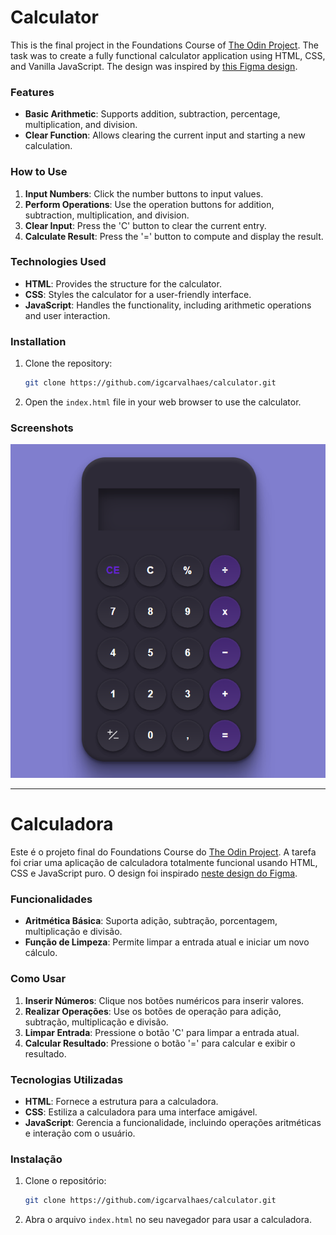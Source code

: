 # Calculator

This is the final project in the Foundations Course of [The Odin Project](https://www.theodinproject.com/lessons/foundations-calculator). The task was to create a fully functional calculator application using HTML, CSS, and Vanilla JavaScript. The design was inspired by [this Figma design](<https://www.figma.com/file/7iljBkgiLMoUuAB7huIg02/Calculadora-%E2%80%A2-Desafio-05-(Community)?type=design&node-id=1-61&mode=design&t=lEuIn2VWLh6yIhOG-0>).

### Features

- **Basic Arithmetic**: Supports addition, subtraction, percentage, multiplication, and division.
- **Clear Function**: Allows clearing the current input and starting a new calculation.

### How to Use

1. **Input Numbers**: Click the number buttons to input values.
2. **Perform Operations**: Use the operation buttons for addition, subtraction, multiplication, and division.
3. **Clear Input**: Press the 'C' button to clear the current entry.
4. **Calculate Result**: Press the '=' button to compute and display the result.

### Technologies Used

- **HTML**: Provides the structure for the calculator.
- **CSS**: Styles the calculator for a user-friendly interface.
- **JavaScript**: Handles the functionality, including arithmetic operations and user interaction.

### Installation

1. Clone the repository:
   ```bash
   git clone https://github.com/igcarvalhaes/calculator.git
   ```
2. Open the `index.html` file in your web browser to use the calculator.

### Screenshots

![calculator](images/calculator.png)

---

# Calculadora

Este é o projeto final do Foundations Course do [The Odin Project](https://www.theodinproject.com/lessons/foundations-calculator). A tarefa foi criar uma aplicação de calculadora totalmente funcional usando HTML, CSS e JavaScript puro. O design foi inspirado [neste design do Figma](<https://www.figma.com/file/7iljBkgiLMoUuAB7huIg02/Calculadora-%E2%80%A2-Desafio-05-(Community)?type=design&node-id=1-61&mode=design&t=lEuIn2VWLh6yIhOG-0>).

### Funcionalidades

- **Aritmética Básica**: Suporta adição, subtração, porcentagem, multiplicação e divisão.
- **Função de Limpeza**: Permite limpar a entrada atual e iniciar um novo cálculo.

### Como Usar

1. **Inserir Números**: Clique nos botões numéricos para inserir valores.
2. **Realizar Operações**: Use os botões de operação para adição, subtração, multiplicação e divisão.
3. **Limpar Entrada**: Pressione o botão 'C' para limpar a entrada atual.
4. **Calcular Resultado**: Pressione o botão '=' para calcular e exibir o resultado.

### Tecnologias Utilizadas

- **HTML**: Fornece a estrutura para a calculadora.
- **CSS**: Estiliza a calculadora para uma interface amigável.
- **JavaScript**: Gerencia a funcionalidade, incluindo operações aritméticas e interação com o usuário.

### Instalação

1. Clone o repositório:
   ```bash
   git clone https://github.com/igcarvalhaes/calculator.git
   ```
2. Abra o arquivo `index.html` no seu navegador para usar a calculadora.
